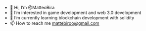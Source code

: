 - 👋 Hi, I’m @MatteoBira
- 👀 I’m interested in game development and web 3.0 development
- 🌱 I’m currently learning blockchain development with solidity
- 📫 How to reach me mattebiroo@gmail.com

<!---
MatteoBira/MatteoBira is a ✨ special ✨ repository because its `README.md` (this file) appears on your GitHub profile.
You can click the Preview link to take a look at your changes.
--->
